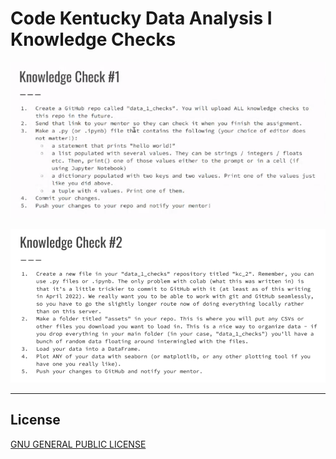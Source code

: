 # Code Kentucky Data Analysis I Knowledge Checks

![data-check-1](./assets/readme_assets/check_1_vis.png)

![data-check-2](./assets/readme_assets/check_2_vis.png)

---
## License
[GNU GENERAL PUBLIC LICENSE](LICENSE)